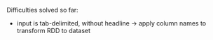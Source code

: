 Difficulties solved so far:
- input is tab-delimited, without headline -> apply column names to transform RDD to dataset
